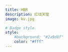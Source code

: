 ```yaml
---
title: HBR
description: 红烧天堂
image: kv.jpg

# Badge style
style:
    #background: "#2a9d8f"
    color: "#fff"
---
```


